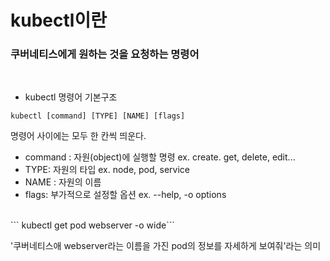 
# kubectl이란
### 쿠버네티스에게 원하는 것을 요청하는 명령어
<br>

* kubectl 명령어 기본구조

```kubectl [command] [TYPE] [NAME] [flags]```

명령어 사이에는 모두 한 칸씩 띄운다.
* command : 자원(object)에 실행할 명령 ex. create. get, delete, edit...
* TYPE: 자원의 타입 ex. node, pod, service
* NAME : 자원의 이름 
* flags: 부가적으로 설정할 옵션 ex. --help, -o options
<br>
``` kubectl get pod webserver -o wide```

'쿠버네티스애 webserver라는 이름을 가진 pod의 정보를 자세하게 보여줘'라는 의미



